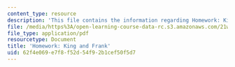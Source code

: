 ```yaml
---
content_type: resource
description: 'This file contains the information regarding Homework: King and Frank.'
file: /media/https%3A/open-learning-course-data-rc.s3.amazonaws.com/21w-022-03-writing-and-experience-reading-and-writing-autobiography-spring-2014/62f4e069e7f8f52d54f92b1cef50f5d7_MIT21W_022_03S14_0313.pdf
file_type: application/pdf
resourcetype: Document
title: 'Homework: King and Frank'
uid: 62f4e069-e7f8-f52d-54f9-2b1cef50f5d7
---
```

